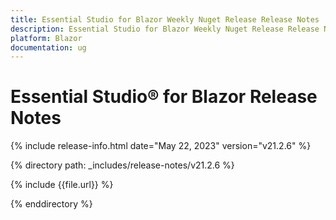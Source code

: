 ```yaml
---
title: Essential Studio for Blazor Weekly Nuget Release Release Notes  
description: Essential Studio for Blazor Weekly Nuget Release Release Notes 
platform: Blazor
documentation: ug
---
```


# Essential Studio&reg; for  Blazor  Release Notes  

{% include release-info.html date="May 22, 2023"   version="v21.2.6" %} 

{% directory path: _includes/release-notes/v21.2.6 %}

{% include {{file.url}} %}

{% enddirectory %}


